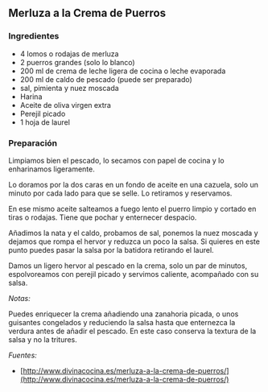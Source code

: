 ## Merluza a la Crema de Puerros

### Ingredientes

  * 4 lomos o rodajas de merluza
  * 2 puerros grandes (solo lo blanco)
  * 200 ml de crema de leche ligera de cocina o leche evaporada
  * 200 ml de caldo de pescado (puede ser preparado)
  * sal, pimienta y nuez moscada
  * Harina
  * Aceite de oliva virgen extra
  * Perejil picado
  * 1 hoja de laurel

### Preparación

Limpiamos bien el pescado, lo secamos con papel de cocina y lo enharinamos
ligeramente.

Lo doramos por la dos caras en un fondo de aceite en una cazuela, solo un minuto
por cada lado para que se selle. Lo retiramos y reservamos.

En ese mismo aceite salteamos a fuego lento el puerro limpio y cortado en tiras
o rodajas. Tiene que pochar y enternecer despacio.

Añadimos la nata y el caldo, probamos de sal, ponemos la nuez moscada y dejamos
que rompa el hervor y reduzca un poco la salsa. Si quieres en este punto puedes 
pasar la salsa por la batidora retirando el laurel.

Damos un ligero hervor al pescado en la crema, solo un par de minutos,
espolvoreamos con perejil picado y servimos caliente, acompañado con su salsa.

*Notas:*

Puedes enriquecer la crema añadiendo una zanahoria picada, o unos guisantes
congelados y reduciendo la salsa hasta que enternezca la verdura antes de
añadir el pescado. En este caso conserva la textura de la salsa y no la
tritures.

*Fuentes:*
  * [http://www.divinacocina.es/merluza-a-la-crema-de-puerros/](http://www.divinacocina.es/merluza-a-la-crema-de-puerros/)
